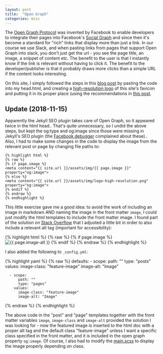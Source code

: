 ```yaml
---
layout: post
title:  "Open Graph"
categories: misc
---
```


The [Open Graph Protocol](http://ogp.me) was invented by Facebook to enable developers to integrate their pages into Facebook's [Social Graph](https://en.wikipedia.org/wiki/Social_graph) and since then it's become a standard for "rich" links that display more than just a link. In our course we use Slack, and when pasting links from pages that support Open Graph into slack, you don't just get the url - you see the page title, an image, a snippet of content etc. The benefit to the user is that I instantly know if the link is relevant without having to click it. The benefit to the developer/publisher is that it probably draws more clicks than a simple URL if the content looks interesting.

On this site, I simply followed the steps in this [blog post](http://davidensinger.com/2013/04/adding-open-graph-tags-to-jekyll/) by pasting the code into my head.html, and creating a [high-resolution logo](http://localhost:4000/assets/img/logo-high-resolution.png) of this site's favicon and putting it in its proper place (using the recommendations in [this post](https://www.h3xed.com/web-and-internet/how-to-use-og-image-meta-tag-facebook-reddit).

## Update (2018-11-15)
Apparently the Jekyll SEO plugin takes care of Open Graph, so it appeared twice in the html head.. That's quite unnecessary, so I undid the above steps, but kept the og:type and og:image since those were missing in Jekyll's SEO plugin (the [Facebook debugger](https://developers.facebook.com/tools/debug/) complained about these).. Also, I had to make some changes in the code to display the image from the relevant post or page by changing file paths to:

    {% highlight html %}
    {% raw %}
    {% if page.image %}
    <meta content="{{ site.url }}/assets/img/{{ page.image }}" property="og:image">
    {% else %}
    <meta content="{{ site.url }}/assets/img/logo-high-resolution.png" property="og:image">
    {% endif %}
    {% endraw %}
    {% endhighlight %}

This little exercise gave me a good idea: to avoid the work of including an image in markdown AND naming the image in the front matter `image`, I could just modify the html templates to include the front matter image. I found part of the solution on [Stack Overflow](https://stackoverflow.com/questions/47860861/feature-image-not-showing-for-posts-jekyll) that I adjusted a little bit in order to also include a relevant alt tag (important for accessibility):

 {% highlight html %}
    {% raw %}
    {% if page.image %}
    <img class="{{ page.image-class }}" src="/assets/img/{{ page.image }}" alt="{{ page.image-alt }}" />
    {% endif %}
    {% endraw %}
    {% endhighlight %}

I also added the following to `_config.yml`:

{% highlight yaml %}
{% raw %}
    defaults:
      - scope:
          path: ""
          type: "posts"
        values:
          image-class: "feature-image"
          image-alt: "Image"

      - scope:
          path: ""
          type: "pages"
        values:
          image-class: "feature-image"
          image-alt: "Image"
{% endraw %}
{% endhighlight %}

The above code in the "post" and "page" templates together with the front matter variables `image`, `image-class` and `image-alt` provided the solution I was looking for - now the featured image is inserted to the html doc with a proper alt tag and the default class "feature-image" unless I want a specific class specified in the front matter, and it is included in the open graph property `og:image`. Of course, I also had to modify the [main.scss](https://github.com/jimdis/jimdis.github.io/blob/master/assets/main.scss) to display the image properly depending on class.